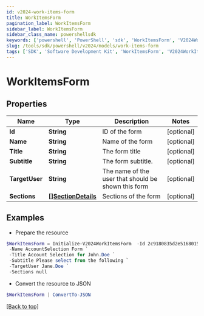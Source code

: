 ```yaml
---
id: v2024-work-items-form
title: WorkItemsForm
pagination_label: WorkItemsForm
sidebar_label: WorkItemsForm
sidebar_class_name: powershellsdk
keywords: ['powershell', 'PowerShell', 'sdk', 'WorkItemsForm', 'V2024WorkItemsForm'] 
slug: /tools/sdk/powershell/v2024/models/work-items-form
tags: ['SDK', 'Software Development Kit', 'WorkItemsForm', 'V2024WorkItemsForm']
---
```



# WorkItemsForm

## Properties

Name | Type | Description | Notes
------------ | ------------- | ------------- | -------------
**Id** | **String** | ID of the form | [optional] 
**Name** | **String** | Name of the form | [optional] 
**Title** | **String** | The form title | [optional] 
**Subtitle** | **String** | The form subtitle. | [optional] 
**TargetUser** | **String** | The name of the user that should be shown this form | [optional] 
**Sections** | [**[]SectionDetails**](section-details) | Sections of the form | [optional] 

## Examples

- Prepare the resource
```powershell
$WorkItemsForm = Initialize-V2024WorkItemsForm  -Id 2c9180835d2e5168015d32f890ca1581 `
 -Name AccountSelection Form `
 -Title Account Selection for John.Doe `
 -Subtitle Please select from the following `
 -TargetUser Jane.Doe `
 -Sections null
```

- Convert the resource to JSON
```powershell
$WorkItemsForm | ConvertTo-JSON
```


[[Back to top]](#) 

